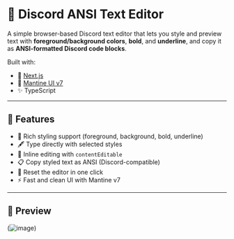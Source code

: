 # 🎨 Discord ANSI Text Editor

A simple browser-based Discord text editor that lets you style and preview text with **foreground/background colors**, **bold**, and **underline**, and copy it as **ANSI-formatted Discord code blocks**.

Built with:
- 🧱 [Next.js](https://nextjs.org)
- 💅 [Mantine UI v7](https://mantine.dev/)
- ✨ TypeScript

---

## 🚀 Features

- 🎨 Rich styling support (foreground, background, bold, underline)
- 🖋️ Type directly with selected styles
- 🔧 Inline editing with `contentEditable`
- 📋 Copy styled text as ANSI (Discord-compatible)
- 🧼 Reset the editor in one click
- ⚡ Fast and clean UI with Mantine v7

---

## 📸 Preview

(![image](https://github.com/user-attachments/assets/59fe2fcf-cf4e-4a33-86b6-1bb186195582))
